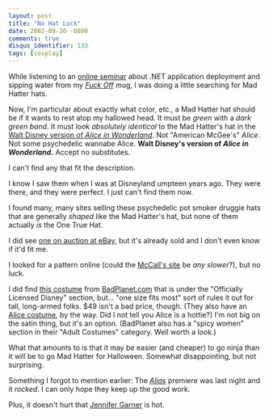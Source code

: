 ```yaml
---
layout: post
title: "No Hat Luck"
date: 2002-09-30 -0800
comments: true
disqus_identifier: 133
tags: [cosplay]
---
```

While listening to an [online seminar](http://www.interwise.com) about
.NET application deployment and sipping water from my [*Fuck
Off*](https://store.theonion.com/cgi-bin/store/EDCstore.pl?user_action=detail&catalogno=ONION:ON6000MUG1)
mug, I was doing a little searching for Mad Hatter hats.

 Now, I'm particular about exactly what color, etc., a Mad Hatter hat
should be if it wants to rest atop my hallowed head. It must be *green*
with a *dark green band*. It must look *absolutely identical* to the Mad
Hatter's hat in the [Walt Disney version of *Alice in
Wonderland*](http://www.amazon.com/exec/obidos/ASIN/B00004R99L/mhsvortex).
Not "American McGee's" *Alice*. Not some psychedelic wannabe Alice.
**Walt Disney's version of *Alice in Wonderland*.** Accept no
substitutes.

 I can't find any that fit the description.

 I know I saw them when I was at Disneyland umpteen years ago. They were
there, and they were perfect. I just can't find them now.

 I found many, many sites selling these psychedelic pot smoker druggie
hats that are generally *shaped* like the Mad Hatter's hat, but none of
them actually *is* the One True Hat.

 I did see [one on auction at
eBay](http://cgi.ebay.com/ws/eBayISAPI.dll?ViewItem&item=718847872), but
it's already sold and I don't even know if it'd fit me.

 I looked for a pattern online (could the [McCall's
site](http://www.mccall.com/) be *any slower*?), but no luck.

 I did find [this
costume](http://www.badplanet.com/asp/items.asp?I=5375&R=) from
[BadPlanet.com](http://www.badplanet.com) that is under the "Officially
Licensed Disney" section, but... "one size fits most" sort of rules it
out for tall, long-armed folks. \$49 isn't a bad price, though. (They
also have an [Alice
costume](http://www.badplanet.com/asp/items.asp?I=5373&R=), by the way.
Did I not tell you Alice is a hottie?) I'm not big on the satin thing,
but it's an option. (BadPlanet also has a "spicy women" section in their
"Adult Costumes" category. Well worth a look.)

 What that amounts to is that it may be easier (and cheaper) to go ninja
than it will be to go Mad Hatter for Halloween. Somewhat disappointing,
but not surprising.

 Something I forgot to mention earlier: The
[*Alias*](http://abc.abcnews.go.com/primetime/alias/index.html) premiere
was last night and it *rocked*. I can only hope they keep up the good
work.

 Plus, it doesn't hurt that [Jennifer
Garner](http://abc.abcnews.go.com/primetime/alias/profiles/actor_garner.html)
is hot.

